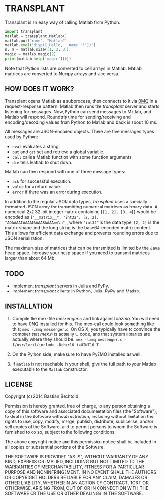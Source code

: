 TRANSPLANT
==========

Transplant is an easy way of calling Matlab from Python.

```python
import transplant
matlab = transplant.Matlab()
matlab.put("name", "Matlab")
matlab.eval("disp(['Hello, ' name '!'])")
n, m = matlab.size([1, 2, 3])
magic = matlab.magic(2)
print(matlab.help('magic')[0])
```

Note that Python lists are converted to cell arrays in Matlab. Matlab matrices are converted to Numpy arrays and vice versa.

HOW DOES IT WORK?
-----------------

Transplant opens Matlab as a subprocess, then connects to it via [0MQ](http://zeromq.org/) in a request-response pattern. Matlab then runs the _transplant_ server and starts listening for messages. Now, Python can send messages to Matlab, and Matlab will respond. Roundtrip time for sending/receiving and encoding/decoding values from Python to Matlab and back is about 10 ms.

All messages are JSON-encoded objects. There are five messages types used by Python: 

* `eval` evaluates a string.
* `put` and `get` set and retrieve a global variable.
* `call` calls a Matlab function with some function arguments.
* `die` tells Matlab to shut down.

Matlab can then respond with one of three message types:

* `ack` for successful execution.
* `value` for a return value.
* `error` if there was an error during execution.

In addition to the regular JSON data types, _transplant_ uses a specially formatted JSON array for transmitting numerical matrices as binary data. A numerical 2x2 32-bit integer matrix containing `[[1, 2], [3, 4]]` would be encoded as `["__matrix__", "int32", [2, 2], "AQAAAAIAAAADAAAABAAAA==\n"]`, where `"int32"` is the data type, `[2, 2]` is the matrix shape and the long string is the base64-encoded matrix content. This allows for efficient data exchange and prevents rounding errors due to JSON serialization.

The maximum size of matrices that can be transmitted is limited by the Java heap space. Increase your heap space if you need to transmit matrices larger than about 64 Mb.

TODO
----

- Implement _transplant_ servers in Julia and PyPy.
- Implement _transplant_ clients in Python, Julia, PyPy and Matlab.

INSTALLATION
------------

1. Compile the mex-file _messenger.c_ and link against _libzmq_. You will need to have [0MQ](http://zeromq.org) installed for this. The mex-call could look something like this: `mex -lzmq messenger.c`. On OS X, you typically have to convince the compiler that _mex.h_ is actually C code, and that system libraries are actually where they should be: `mex -lzmq messenger.c -I/usr/local/include -Dchar16_t=UINT16_T`.

2. On the Python side, make sure to have PyZMQ installed as well.

3. If `matlab` is not reachable in your shell, give the full path to your Matlab executable to the `Matlab` constructor.

LICENSE
-------

Copyright (c) 2014 Bastian Bechtold

Permission is hereby granted, free of charge, to any person obtaining a copy
of this software and associated documentation files (the "Software"), to deal
in the Software without restriction, including without limitation the rights
to use, copy, modify, merge, publish, distribute, sublicense, and/or sell
copies of the Software, and to permit persons to whom the Software is
furnished to do so, subject to the following conditions:

The above copyright notice and this permission notice shall be included in
all copies or substantial portions of the Software.

THE SOFTWARE IS PROVIDED "AS IS", WITHOUT WARRANTY OF ANY KIND, EXPRESS OR
IMPLIED, INCLUDING BUT NOT LIMITED TO THE WARRANTIES OF MERCHANTABILITY,
FITNESS FOR A PARTICULAR PURPOSE AND NONINFRINGEMENT. IN NO EVENT SHALL THE
AUTHORS OR COPYRIGHT HOLDERS BE LIABLE FOR ANY CLAIM, DAMAGES OR OTHER
LIABILITY, WHETHER IN AN ACTION OF CONTRACT, TORT OR OTHERWISE, ARISING FROM,
OUT OF OR IN CONNECTION WITH THE SOFTWARE OR THE USE OR OTHER DEALINGS IN
THE SOFTWARE.

